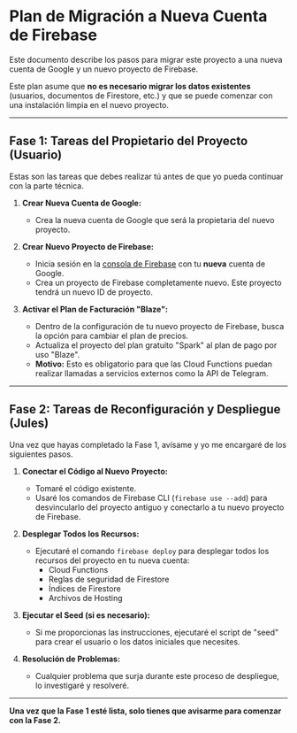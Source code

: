 # Plan de Migración a Nueva Cuenta de Firebase

Este documento describe los pasos para migrar este proyecto a una nueva cuenta de Google y un nuevo proyecto de Firebase.

Este plan asume que **no es necesario migrar los datos existentes** (usuarios, documentos de Firestore, etc.) y que se puede comenzar con una instalación limpia en el nuevo proyecto.

---

## Fase 1: Tareas del Propietario del Proyecto (Usuario)

Estas son las tareas que debes realizar tú antes de que yo pueda continuar con la parte técnica.

1.  **Crear Nueva Cuenta de Google:**
    *   Crea la nueva cuenta de Google que será la propietaria del nuevo proyecto.

2.  **Crear Nuevo Proyecto de Firebase:**
    *   Inicia sesión en la [consola de Firebase](https://console.firebase.google.com/) con tu **nueva** cuenta de Google.
    *   Crea un proyecto de Firebase completamente nuevo. Este proyecto tendrá un nuevo ID de proyecto.

3.  **Activar el Plan de Facturación "Blaze":**
    *   Dentro de la configuración de tu nuevo proyecto de Firebase, busca la opción para cambiar el plan de precios.
    *   Actualiza el proyecto del plan gratuito "Spark" al plan de pago por uso "Blaze".
    *   **Motivo:** Esto es obligatorio para que las Cloud Functions puedan realizar llamadas a servicios externos como la API de Telegram.

---

## Fase 2: Tareas de Reconfiguración y Despliegue (Jules)

Una vez que hayas completado la Fase 1, avísame y yo me encargaré de los siguientes pasos.

1.  **Conectar el Código al Nuevo Proyecto:**
    *   Tomaré el código existente.
    *   Usaré los comandos de Firebase CLI (`firebase use --add`) para desvincularlo del proyecto antiguo y conectarlo a tu nuevo proyecto de Firebase.

2.  **Desplegar Todos los Recursos:**
    *   Ejecutaré el comando `firebase deploy` para desplegar todos los recursos del proyecto en tu nueva cuenta:
        *   Cloud Functions
        *   Reglas de seguridad de Firestore
        *   Índices de Firestore
        *   Archivos de Hosting

3.  **Ejecutar el Seed (si es necesario):**
    *   Si me proporcionas las instrucciones, ejecutaré el script de "seed" para crear el usuario o los datos iniciales que necesites.

4.  **Resolución de Problemas:**
    *   Cualquier problema que surja durante este proceso de despliegue, lo investigaré y resolveré.

---

**Una vez que la Fase 1 esté lista, solo tienes que avisarme para comenzar con la Fase 2.**
